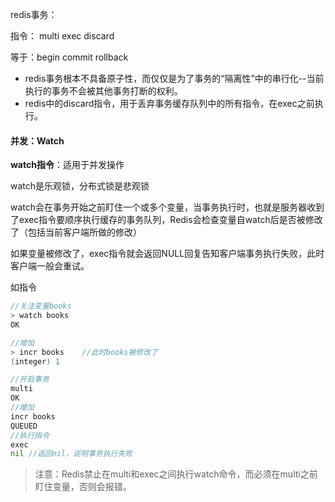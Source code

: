 redis事务：

指令： multi	exec	discard

等于：begin	commit	rollback



- redis事务根本不具备原子性，而仅仅是为了事务的“隔离性”中的串行化--当前执行的事务不会被其他事务打断的权利。
- redis中的discard指令，用于丢弃事务缓存队列中的所有指令，在exec之前执行。



#### 并发：Watch

**watch指令**：适用于并发操作

watch是乐观锁，分布式锁是悲观锁

watch会在事务开始之前盯住一个或多个变量，当事务执行时，也就是服务器收到了exec指令要顺序执行缓存的事务队列，Redis会检查变量自watch后是否被修改了（包括当前客户端所做的修改）

如果变量被修改了，exec指令就会返回NULL回复告知客户端事务执行失败，此时客户端一般会重试。

如指令

```go
//关注变量books
> watch books 
OK

//增加
> incr books	//此时books被修改了 
(integer) 1

//开启事务
multi 
OK
//增加
incr books
QUEUED
//执行指令
exec
nil	//返回nil，说明事务执行失败
```



> 注意：Redis禁止在multi和exec之间执行watch命令，而必须在multi之前盯住变量，否则会报错。




